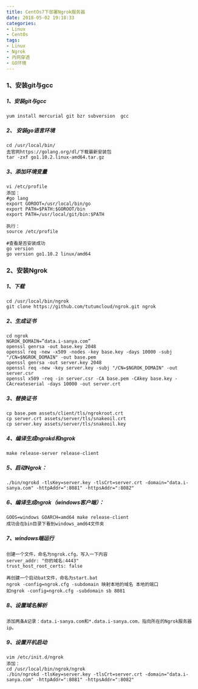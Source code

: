 ```yaml
---
title: CentOs7下部署Ngrok服务器
date: 2018-05-02 19:18:33
categories:
- Linux
- CentOs
tags:
- Linux
- Ngrok
- 内网穿透
- GO环境
---
```



### 1、安装git与gcc

##### 1、安装git与gcc

```
yum install mercurial git bzr subversion  gcc 
```

##### 2、 安装go语言环境

```
cd /usr/local/bin/
去官网https://golang.org/dl/下载最新安装包 
tar -zxf go1.10.2.linux-amd64.tar.gz 
```

##### 3、添加环境变量

```
vi /etc/profile 
添加：
#go lang
export GOROOT=/usr/local/bin/go
export PATH=$PATH:$GOROOT/bin
export PATH=/usr/local/git/bin:$PATH  

执行：
source /etc/profile

#查看是否安装成功
go version
go version go1.10.2 linux/amd64 
```


### 2、安装Ngrok


##### 1、下载
```
cd /usr/local/bin/ngrok
git clone https://github.com/tutumcloud/ngrok.git ngrok
```

##### 2、生成证书
```
cd ngrok 
NGROK_DOMAIN=”data.i-sanya.com”
openssl genrsa -out base.key 2048
openssl req -new -x509 -nodes -key base.key -days 10000 -subj "/CN=$NGROK_DOMAIN" -out base.pem
openssl genrsa -out server.key 2048
openssl req -new -key server.key -subj "/CN=$NGROK_DOMAIN" -out server.csr
openssl x509 -req -in server.csr -CA base.pem -CAkey base.key -CAcreateserial -days 10000 -out server.crt
```

##### 3、替换证书
```
cp base.pem assets/client/tls/ngrokroot.crt
cp server.crt assets/server/tls/snakeoil.crt
cp server.key assets/server/tls/snakeoil.key
```

##### 4、编译生成ngrokd和ngrok
```
make release-server release-client
```

##### 5、启动Ngrok：
```
./bin/ngrokd -tlsKey=server.key -tlsCrt=server.crt -domain="data.i-sanya.com" -httpAddr=":8081" -httpsAddr=":8082"
```

##### 6、编译生成ngrok（windows客户端）：
```
GOOS=windows GOARCH=amd64 make release-client
成功会在bin目录下看到windows_amd64文件夹
```

##### 7、windows端运行 
```
创建一个文件，命名为ngrok.cfg，写入一下内容
server_addr: "你的域名:4443"
trust_host_root_certs: false

再创建一个启动bat文件，命名为start.bat
ngrok -config=ngrok.cfg -subdomain 映射本地的域名 本地的端口
如ngrok -config=ngrok.cfg -subdomain sb 8081
```

##### 8、设置域名解析
```
添加两条A记录：data.i-sanya.com和*.data.i-sanya.com，指向所在的Ngrok服务器ip。
```

##### 9、设置开机启动
```
vim /etc/init.d/ngrok
添加：
cd /usr/local/bin/ngrok/ngrok
./bin/ngrokd -tlsKey=server.key -tlsCrt=server.crt -domain="data.i-sanya.com" -httpAddr=":8081" -httpsAddr=":8082"
```
